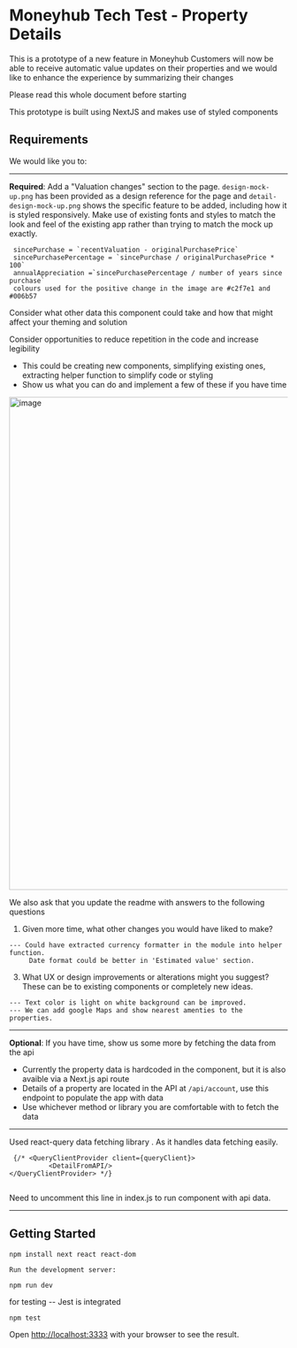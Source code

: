 # Moneyhub Tech Test - Property Details

This is a prototype of a new feature in Moneyhub
Customers will now be able to receive automatic value updates on their properties
and we would like to enhance the experience by summarizing their changes

Please read this whole document before starting

This prototype is built using NextJS and makes use of styled components

## Requirements

We would like you to:

----

**Required**: Add a "Valuation changes" section to the page. `design-mock-up.png` has been provided as a design reference for the page and `detail-design-mock-up.png` shows the specific feature to be added, including how it is styled responsively. Make use of existing fonts and styles to match the look and feel of the existing app rather than trying to match the mock up exactly.

 ```
  sincePurchase = `recentValuation - originalPurchasePrice`
  sincePurchasePercentage = `sincePurchase / originalPurchasePrice * 100`
  annualAppreciation =`sincePurchasePercentage / number of years since purchase`
  colours used for the positive change in the image are #c2f7e1 and #006b57
 ```

Consider what other data this component could take and how that might affect your theming and solution

Consider opportunities to reduce repetition in the code and increase legibility
- This could be creating new components, simplifying existing ones, extracting helper function to simplify code or styling
- Show us what you can do and implement a few of these if you have time


<img width="891" alt="image" src="https://user-images.githubusercontent.com/12758622/203036080-421c689a-9b90-41bd-abc8-fd3dd361e8f4.png">


We also ask that you update the readme with answers to the following questions 

1. Given more time, what other changes you would have liked to make?
````
--- Could have extracted currency formatter in the module into helper function. 
     Date format could be better in 'Estimated value' section.
````
3. What UX or design improvements or alterations might you suggest? These can be to existing components or completely new ideas.
````
--- Text color is light on white background can be improved.
--- We can add google Maps and show nearest amenties to the properties.
````

----

**Optional**: If you have time, show us some more by fetching the data from the api
  - Currently the property data is hardcoded in the component, but it is also avaible via a Next.js api route
  - Details of a property are located in the API at `/api/account`, use this endpoint to populate the app with data
  - Use whichever method or library you are comfortable with to fetch the data

----- 
Used react-query data fetching library . As it handles data fetching easily.
```
 {/* <QueryClientProvider client={queryClient}>
          <DetailFromAPI/>
</QueryClientProvider> */}
    
 ````
 Need to uncomment this line in index.js to run component with api data.

----

## Getting Started

```
npm install next react react-dom

Run the development server:

npm run dev
```

for testing -- Jest is integrated

```
npm test
```

Open [http://localhost:3333](http://localhost:3333) with your browser to see the result.
